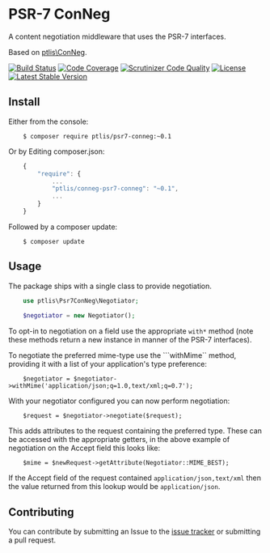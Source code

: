 # PSR-7 ConNeg

A content negotiation middleware that uses the PSR-7 interfaces.

Based on [ptlis\ConNeg](https://github.com/ptlis/conneg).

[![Build Status](https://travis-ci.org/ptlis/psr7-conneg.png?branch=master)](https://travis-ci.org/ptlis/psr7-conneg) [![Code Coverage](https://scrutinizer-ci.com/g/ptlis/psr7-conneg/badges/coverage.png?b=master)](https://scrutinizer-ci.com/g/ptlis/psr7-conneg/?branch=master) [![Scrutinizer Code Quality](https://scrutinizer-ci.com/g/ptlis/psr7-conneg/badges/quality-score.png?b=master)](https://scrutinizer-ci.com/g/ptlis/psr7-conneg/?branch=master) [![License](https://img.shields.io/badge/license-MIT-brightgreen.svg)](https://github.com/ptlis/psr7-conneg/blob/master/licence.txt) [![Latest Stable Version](https://poser.pugx.org/ptlis/psr7-conneg/v/stable.png)](https://packagist.org/packages/ptlis/psr7-conneg)

## Install

Either from the console:

```shell
    $ composer require ptlis/psr7-conneg:~0.1
```

Or by Editing composer.json:

```javascript
    {
        "require": {
            ...
            "ptlis/conneg-psr7-conneg": "~0.1",
            ...
        }
    }
```

Followed by a composer update:

```shell
    $ composer update
```

## Usage

The package ships with a single class to provide negotiation. 

```php
    use ptlis\Psr7ConNeg\Negotiator;
    
    $negotiator = new Negotiator();
```

To opt-in to negotiation on a field use the appropriate ```with*``` method (note these methods return a new instance in manner of the PSR-7 interfaces). 

To negotiate the preferred mime-type use the ```withMime`` method, providing it with a list of your application's type preference:

```
    $negotiator = $negotiator->withMime('application/json;q=1.0,text/xml;q=0.7');
```

With your negotiator configured you can now perform negotiation:

```
    $request = $negotiator->negotiate($request);
```

This adds attributes to the request containing the preferred type. These can be accessed with the appropriate getters, in the above example of negotiation on the Accept field this looks like:

```
    $mime = $newRequest->getAttribute(Negotiator::MIME_BEST);
```

If the Accept field of the request contained ```application/json,text/xml``` then the value returned from this lookup would be ```application/json```.
 


## Contributing

You can contribute by submitting an Issue to the [issue tracker](https://github.com/ptlis/psr-7conneg/issues) or submitting a pull request.
